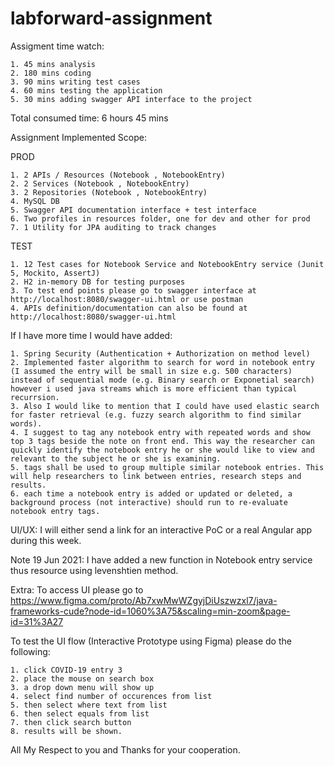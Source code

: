 # labforward-assignment

Assigment time watch:

    1. 45 mins analysis
    2. 180 mins coding
    3. 90 mins writing test cases
    4. 60 mins testing the application
    5. 30 mins adding swagger API interface to the project

Total consumed time: 6 hours 45 mins

Assignment Implemented Scope:

PROD

    1. 2 APIs / Resources (Notebook , NotebookEntry)
    2. 2 Services (Notebook , NotebookEntry)
    3. 2 Repositories (Notebook , NotebookEntry)
    4. MySQL DB
    5. Swagger API documentation interface + test interface
    6. Two profiles in resources folder, one for dev and other for prod
    7. 1 Utility for JPA auditing to track changes

TEST

    1. 12 Test cases for Notebook Service and NotebookEntry service (Junit 5, Mockito, AssertJ)
    2. H2 in-memory DB for testing purposes
    3. To test end points please go to swagger interface at http://localhost:8080/swagger-ui.html or use postman
    4. APIs definition/documentation can also be found at http://localhost:8080/swagger-ui.html

If I have more time I would have added:

    1. Spring Security (Authentication + Authorization on method level)
    2. Implemented faster algorithm to search for word in notebook entry (I assumed the entry will be small in size e.g. 500 characters) instead of sequential mode (e.g. Binary search or Exponetial search) however i used java streams which is more efficient than typical recurrsion.
    3. Also I would like to mention that I could have used elastic search for faster retrieval (e.g. fuzzy search algorithm to find similar words).
    4. I suggest to tag any notebook entry with repeated words and show top 3 tags beside the note on front end. This way the researcher can quickly identify the notebook entry he or she would like to view and relevant to the subject he or she is examining.
    5. tags shall be used to group multiple similar notebook entries. This will help researchers to link between entries, research steps and results.
    6. each time a notebook entry is added or updated or deleted, a background process (not interactive) should run to re-evaluate notebook entry tags.

UI/UX: I will either send a link for an interactive PoC or a real Angular app during this week.

Note 19 Jun 2021: I have added a new function in Notebook entry service thus resource using levenshtien method.

Extra: To access UI please go to https://www.figma.com/proto/Ab7xwMwWZgyjDiUszwzxl7/java-frameworks-cude?node-id=1060%3A75&scaling=min-zoom&page-id=31%3A27

To test the UI flow (Interactive Prototype using Figma) please do the following:

    1. click COVID-19 entry 3
    2. place the mouse on search box
    3. a drop down menu will show up
    4. select find number of occurences from list
    5. then select where text from list
    6. then select equals from list
    7. then click search button
    8. results will be shown.

All My Respect to you and Thanks for your cooperation.
